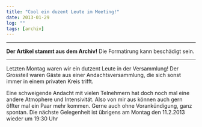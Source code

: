 ```yaml
---
title: "Cool ein duzent Leute im Meeting!"
date: 2013-01-29
log: ""
tags: [archiv]
---
```

<hr><b>Der Artikel stammt aus dem Archiv!</b> Die Formatirung kann beschädigt sein.<hr>
<p> Letzten Montag waren wir ein dutzent Leute in der Versammlung! Der Grossteil waren Gäste aus einer Andachtsversammlung, die sich sonst immer in einem privaten Kreis trifft. </p>

<p>Eine schweigende Andacht mit vielen Telnehmern hat doch noch mal eine andere Atmophere und Intensivität. Also von mir aus können auch gern öffter mal ein Paar mehr kommen. Gerne auch ohne Vorankündigung, ganz spontan. Die nächste Gelegenheit ist übrigens am Montag den 11.2.2013 wieder um 19:30 Uhr</p>
